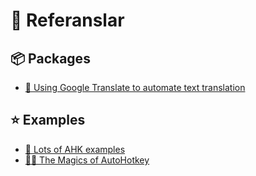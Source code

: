 # 🧐 Referanslar

## 📦 Packages

* [💱 Using Google Translate to automate text translation](https://www.autohotkey.com/boards/viewtopic.php?f=6&t=63835#top)

## ⭐ Examples

* [📜 Lots of AHK examples](https://the-automator.com/)
* [‍🧙‍♂ The Magics of AutoHotkey](https://sharats.me/posts/the-magic-of-autohotkey/#reload-autohotkey-script)

